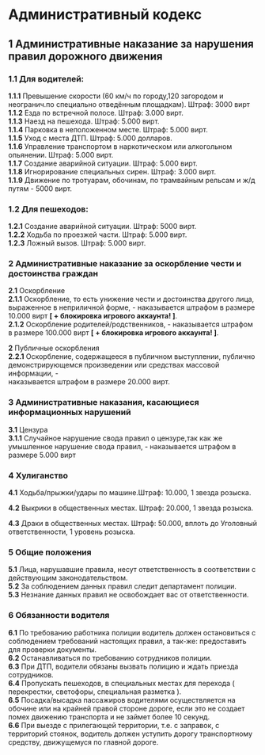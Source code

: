 # Административный кодекс  

## __1__ Административные наказание за нарушения правил дорожного движения  
### __1.1__ Для водителей:  
__1.1.1__ Превышение скорости (60 км/ч по городу,120 загородом и неогранич.по специально отведённым площадкам). Штраф: 3000 вирт  
__1.1.2__ Езда по встречной полосе. Штраф: 3.000 вирт.  
__1.1.3__ Наезд на пешехода. Штраф: 5.000 вирт.  
__1.1.4__ Парковка в неположенном месте. Штраф: 5.000 вирт.  
__1.1.5__ Уход с места ДТП. Штраф: 5.000 долларов.    
__1.1.6__ Управление транспортом в наркотическом или алкогольном опьянении. Штраф: 5.000 вирт.  
__1.1.7__ Создание аварийной ситуации. Штраф: 5.000 вирт.  
__1.1.8__ Игнорирование специальных сирен. Штраф: 3.000 вирт.  
__1.1.9__ Движение по тротуарам, обочинам, по трамвайным рельсам и ж/д путям - 5000 вирт.  

### __1.2__ Для пешеходов:  
__1.2.1__ Создание аварийной ситуации. Штраф: 5000 вирт.  
__1.2.2__ Ходьба по проезжей части. Штраф: 5.000 вирт.  
__1.2.3__ Ложный вызов. Штраф: 5.000 вирт.  

### __2__ Административные наказание за оскорбление чести и достоинства граждан  

__2.1__ Оскорбление  
__2.1.1__ Оскорбление, то есть унижение чести и достоинства другого лица, выраженное в неприличной форме, - наказывается штрафом в размере 10.000 вирт __[ + блокировка игрового аккаунта! ]__.  
__2.1.2__ Оскорбление родителей/родственников, - наказывается штрафом в размере 100.000 вирт __[ + блокировка игрового аккаунта! ]__.  

__2__ Публичные оскорбления  
__2.2.1__ Оскорбление, содержащееся в публичном выступлении, публично демонстрирующемся произведении или средствах массовой информации, -  
наказывается штрафом в размере 20.000 вирт.  

### __3__ Административные наказания, касающиеся информационных нарушений  

__3.1__ Цензура  
__3.1.1__ Случайное нарушение свода правил о цензуре,так как же умышленное нарушение свода правил, - наказывается штрафом в размере 5.000 вирт  

### __4__ Хулиганство  

__4.1__ Ходьба/прыжки/удары по машине.Штраф: 10.000, 1 звезда розыска.  

__4.2__ Выкрики в общественных местах. Штраф: 20.000, 1 звезда розыска.  
 
__4.3__ Драки в общественных местах. Штраф: 50.000, вплоть до Уголовный ответственности, 1 уровень розыска.  

### __5__ Общие положения
__5.1__ Лица, нарушавшие правила, несут ответственность в соответствии с действующим законодательством.  
__5.2__ За соблюдением данных правил следит департамент полиции.  
__5.3__ Незнание данных правил не освобождает вас от ответственности.  

### __6__ Обязанности водителя
__6.1__ По требованию работника полиции водитель должен остановиться с соблюдением требований настоящих правил, а так-же: предоставить для проверки документы.  
__6.2__ Останавливаться по требованию сотрудников полиции.  
__6.3__ При ДТП, водители обязаны вызвать полицию и ждать приезда сотрудников.  
__6.4__ Пропускать пешеходов, в специальных местах для перехода ( перекрестки, светофоры, специальная разметка ).   
__6.5__ Посадка/высадка пассажиров водителями осуществляется на обочине или на крайней правой стороне дороге, если это не создает помех движению транспорта и не займет более 10 секунд.    
__6.6__ При выезде с прилегающей территории, т.е. с заправок, с территорий стоянок, водитель должен уступить дорогу транспортному средству, движущемуся по главной дороге.  
